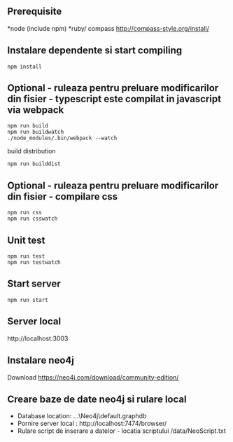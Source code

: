 Prerequisite
------------------------------------------------------------------------
*node (include npm)
*ruby/ compass http://compass-style.org/install/


Instalare dependente si start compiling
------------------------------------------------------------------------
```
npm install
```

Optional - ruleaza pentru preluare modificarilor din fisier - typescript este compilat in javascript via webpack
------------------------------------------------------------------------

```
npm run build
npm run buildwatch
./node_modules/.bin/webpack --watch
```

build distribution
```
npm run builddist
```

Optional - ruleaza pentru preluare modificarilor din fisier - compilare css
------------------------------------------------------------------------
```
npm run css
npm run csswatch
```

Unit test
------------------------------------------------------------------------
```
npm run test
npm run testwatch
```


Start server
------------------------------------------------------------------------
```
npm run start
```

Server local
------------------------------------------------------------------------
http://localhost:3003


Instalare neo4j
------------------------------------------------------------------------
Download https://neo4j.com/download/community-edition/


Creare baze de date neo4j si rulare local
------------------------------------------------------------------------
* Database location: ...\Neo4j\default.graphdb
* Pornire server local : http://localhost:7474/browser/
* Rulare script de inserare a datelor - locatia scriptului /data/NeoScript.txt
